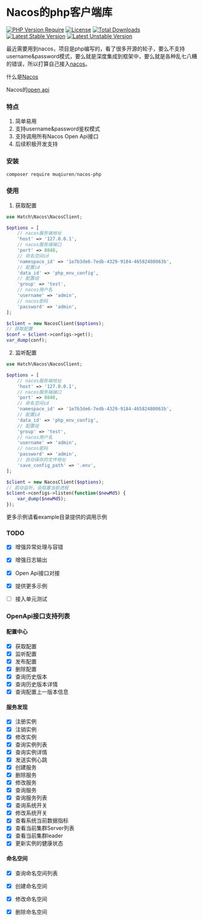 # Nacos的php客户端库

[![PHP Version Require](http://poser.pugx.org/muqiuren/nacos-php/require/php)](https://packagist.org/packages/muqiuren/nacos-php)
[![License](http://poser.pugx.org/muqiuren/nacos-php/license)](https://packagist.org/packages/muqiuren/nacos-php)
[![Total Downloads](http://poser.pugx.org/muqiuren/nacos-php/downloads)](https://packagist.org/packages/muqiuren/nacos-php)
[![Latest Stable Version](http://poser.pugx.org/muqiuren/nacos-php/v)](https://packagist.org/packages/muqiuren/nacos-php)
[![Latest Unstable Version](http://poser.pugx.org/muqiuren/nacos-php/v/unstable)](https://packagist.org/packages/muqiuren/nacos-php)

最近需要用到nacos，项目是php编写的，看了很多开源的轮子，要么不支持username&password模式，要么就是深度集成到框架中，要么就是各种乱七八糟的错误，所以打算自己接入[nacos](https://nacos.io/)。

什么是[Nacos](https://nacos.io/zh-cn/docs/what-is-nacos.html)

Nacos的[open api](https://nacos.io/zh-cn/docs/open-api.html)

### 特点

1. 简单易用
2. 支持username&password鉴权模式
3. 支持调用所有Nacos Open Api接口
4. 后续积极开发支持

### 安装

```powershell
composer require muqiuren/nacos-php
```

### 使用

1. 获取配置

```php
use Hatch\Nacos\NacosClient;

$options = [
    // nacos服务端地址
    'host' => '127.0.0.1',
    // nacos服务端端口
    'port' => 8848,
    // 命名空间id
    'namespace_id' => '1e7b3de6-7edb-4329-9184-46582480063b',
    // 配置id
    'data_id' => 'php_env_config',
    // 配置组
    'group' => 'test',
    // nacos用户名
    'username' => 'admin',
    // nacos密码
    'password' => 'admin',
];

$client = new NacosClient($options);
// 获取配置
$conf = $client->configs->get();
var_dump(conf);
```

2. 监听配置

```php
use Hatch\Nacos\NacosClient;

$options = [
    // nacos服务端地址
    'host' => '127.0.0.1',
    // nacos服务端端口
    'port' => 8848,
    // 命名空间id
    'namespace_id' => '1e7b3de6-7edb-4329-9184-46582480063b',
    // 配置id
    'data_id' => 'php_env_config',
    // 配置组
    'group' => 'test',
    // nacos用户名
    'username' => 'admin',
    // nacos密码
    'password' => 'admin',
    // 自动保存的文件地址
    'save_config_path' => '.env',
];

$client = new NacosClient($options);
// 启动监听，会阻塞当前进程
$client->configs->listen(function($newMd5) {
    var_dump($newMd5);
});
```
更多示例请看example目录提供的调用示例

### TODO

- [x] 增强异常处理与容错
- [x] 增强日志输出
- [x] Open Api接口对接
- [x] 提供更多示例
- [ ] 接入单元测试


### OpenApi接口支持列表

#### 配置中心

- [x] 获取配置
- [x] 监听配置
- [x] 发布配置
- [x] 删除配置
- [x] 查询历史版本
- [x] 查询历史版本详情
- [x] 查询配置上一版本信息

#### 服务发现

- [x] 注册实例
- [x] 注销实例
- [x] 修改实例
- [x] 查询实例列表
- [x] 查询实例详情
- [x] 发送实例心跳
- [x] 创建服务
- [x] 删除服务
- [x] 修改服务
- [x] 查询服务
- [x] 查询服务列表
- [x] 查询系统开关
- [x] 修改系统开关
- [x] 查看系统当前数据指标
- [x] 查看当前集群Server列表
- [x] 查看当前集群leader
- [x] 更新实例的健康状态

#### 命名空间

- [x] 查询命名空间列表
- [x] 创建命名空间
- [x] 修改命名空间
- [x] 删除命名空间


